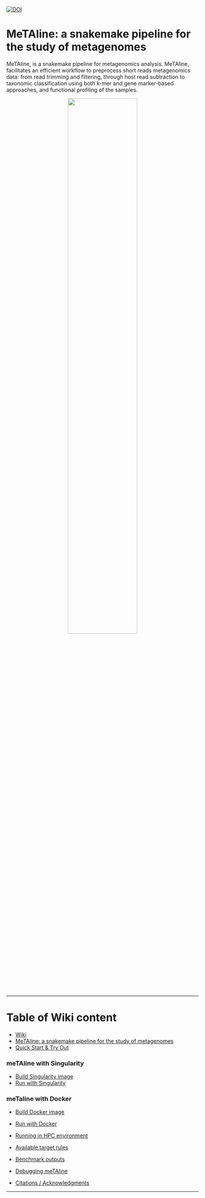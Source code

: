 [![DOI](https://zenodo.org/badge/431438117.svg)](https://zenodo.org/badge/latestdoi/431438117)

# MeTAline: a snakemake pipeline for the study of metagenomes <a id="metaline" />

MeTAline, is a snakemake pipeline for metagenomics analysis. MeTAline, facilitates an efficient workflow to preprocess short reads metagenomics data: from read trimming and filtering, through host read subtraction to taxonomic classification using both k-mer and gene marker-based approaches, and functional profiling of the samples.

<div align="center">
  <img src="https://github.com/user-attachments/assets/1c248a72-625f-480a-97ad-9022714a3dbc" width="60%" height="60%">
</div>

---

# Table of Wiki content
- [Wiki](https://github.com/Gabaldonlab/meTAline/wiki/)
- [MeTAline: a snakemake pipeline for the study of metagenomes ](https://github.com/Gabaldonlab/meTAline/wiki/MeTAline)
- [Quick Start & Try Out](https://github.com/Gabaldonlab/meTAline/wiki/Quick-Start-&-Try‐Out)

### meTAline with Singularity
  - [Build Singularity image](https://github.com/Gabaldonlab/meTAline/wiki/Build-meTAline-singularity-image)
  - [Run with Singularity](https://github.com/Gabaldonlab/meTAline/wiki/Run-meTAline-with-singularity)

### meTaline with Docker
  - [Build Docker image](https://github.com/Gabaldonlab/meTAline/wiki/Build-meTAline-docker-image)
  - [Run with Docker](https://github.com/Gabaldonlab/meTAline/wiki/Run-meTAline-with-docker)

- [Running in HPC environment ](https://github.com/Gabaldonlab/meTAline/wiki/Run-meTAline-in-HPC-environment)
- [Available target rules](https://github.com/Gabaldonlab/meTAline/wiki/Available-target-rules)
- [Benchmark outputs](https://github.com/Gabaldonlab/meTAline/wiki/Benchmark-outputs)
- [Debugging meTAline](https://github.com/Gabaldonlab/meTAline/wiki/Debugging-meTAline)
- [Citations / Acknowledgments](https://github.com/Gabaldonlab/meTAline/wiki/Citations---Acknowledgments)

---
